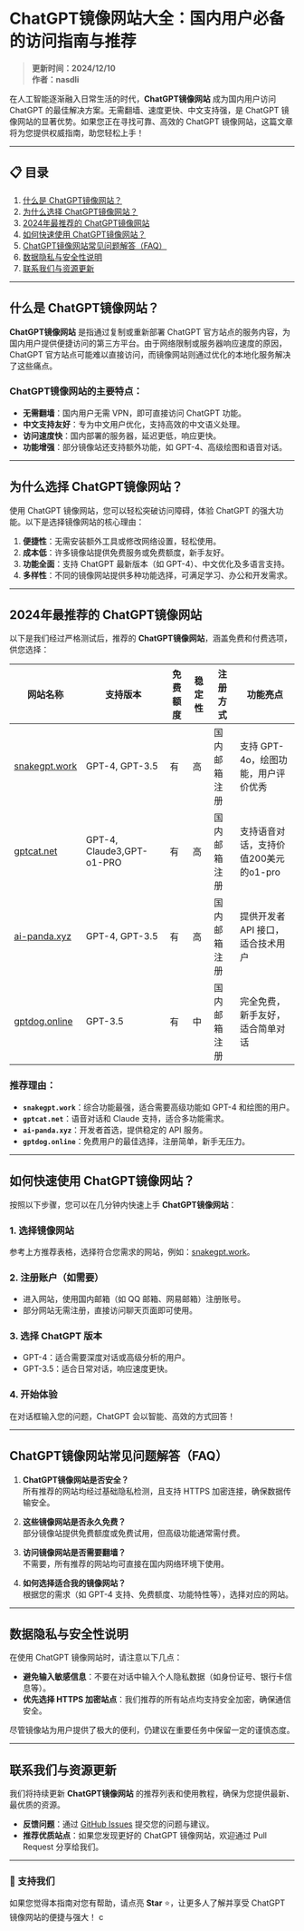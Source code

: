 # ChatGPT镜像网站大全：国内用户必备的访问指南与推荐

> **更新时间：2024/12/10**  
> **作者：nasdli**  

在人工智能逐渐融入日常生活的时代，**ChatGPT镜像网站** 成为国内用户访问 ChatGPT 的最佳解决方案。无需翻墙、速度更快、中文支持强，是 ChatGPT 镜像网站的显著优势。如果您正在寻找可靠、高效的 ChatGPT 镜像网站，这篇文章将为您提供权威指南，助您轻松上手！  

---

## 📋 目录
1. [什么是 ChatGPT镜像网站？](#什么是-chatgpt镜像网站)  
2. [为什么选择 ChatGPT镜像网站？](#为什么选择-chatgpt镜像网站)  
3. [2024年最推荐的 ChatGPT镜像网站](#2024年最推荐的-chatgpt镜像网站)  
4. [如何快速使用 ChatGPT镜像网站？](#如何快速使用-chatgpt镜像网站)  
5. [ChatGPT镜像网站常见问题解答（FAQ）](#chatgpt镜像网站常见问题解答faq)  
6. [数据隐私与安全性说明](#数据隐私与安全性说明)  
7. [联系我们与资源更新](#联系我们与资源更新)  

---

## 什么是 ChatGPT镜像网站？

**ChatGPT镜像网站** 是指通过复制或重新部署 ChatGPT 官方站点的服务内容，为国内用户提供便捷访问的第三方平台。由于网络限制或服务器响应速度的原因，ChatGPT 官方站点可能难以直接访问，而镜像网站则通过优化的本地化服务解决了这些痛点。

### ChatGPT镜像网站的主要特点：
- **无需翻墙**：国内用户无需 VPN，即可直接访问 ChatGPT 功能。  
- **中文支持友好**：专为中文用户优化，支持高效的中文语义处理。  
- **访问速度快**：国内部署的服务器，延迟更低，响应更快。  
- **功能增强**：部分镜像站还支持额外功能，如 GPT-4、高级绘图和语音对话。  

---

## 为什么选择 ChatGPT镜像网站？

使用 ChatGPT 镜像网站，您可以轻松突破访问障碍，体验 ChatGPT 的强大功能。以下是选择镜像网站的核心理由：

1. **便捷性**：无需安装额外工具或修改网络设置，轻松使用。  
2. **成本低**：许多镜像站提供免费服务或免费额度，新手友好。  
3. **功能全面**：支持 ChatGPT 最新版本（如 GPT-4）、中文优化及多语言支持。  
4. **多样性**：不同的镜像网站提供多种功能选择，可满足学习、办公和开发需求。  

---

## 2024年最推荐的 ChatGPT镜像网站

以下是我们经过严格测试后，推荐的 **ChatGPT镜像网站**，涵盖免费和付费选项，供您选择：

| 网站名称             | 支持版本         | 免费额度   | 稳定性 | 注册方式         | 功能亮点             |
|----------------------|------------------|-----------|-------|------------------|----------------------|
| [snakegpt.work](https://snakegpt.work) | GPT-4, GPT-3.5  | 有         | 高     | 国内邮箱注册      | 支持 GPT-4o，绘图功能，用户评价优秀 |
| [gptcat.net](https://gptcat.net)       | GPT-4, Claude3,GPT-o1-PRO  | 有         | 高     | 国内邮箱注册      | 支持语音对话，支持价值200美元的o1-pro |
| [ai-panda.xyz](https://ai-panda.xyz/login?invite_code=34137c47)   | GPT-4, GPT-3.5  | 有         | 高     | 国内邮箱注册      | 提供开发者 API 接口，适合技术用户 |
| [gptdog.online](https://gptdog.online) | GPT-3.5         | 有         | 中     | 国内邮箱注册      | 完全免费，新手友好，适合简单对话 |

### 推荐理由：  
- **`snakegpt.work`**：综合功能最强，适合需要高级功能如 GPT-4 和绘图的用户。  
- **`gptcat.net`**：语音对话和 Claude 支持，适合多功能需求。  
- **`ai-panda.xyz`**：开发者首选，提供稳定的 API 服务。  
- **`gptdog.online`**：免费用户的最佳选择，注册简单，新手无压力。  

---

## 如何快速使用 ChatGPT镜像网站？

按照以下步骤，您可以在几分钟内快速上手 **ChatGPT镜像网站**：

### 1. 选择镜像网站  
参考上方推荐表格，选择符合您需求的网站，例如：[snakegpt.work](https://snakegpt.work)。  

### 2. 注册账户（如需要）  
- 进入网站，使用国内邮箱（如 QQ 邮箱、网易邮箱）注册账号。  
- 部分网站无需注册，直接访问聊天页面即可使用。  

### 3. 选择 ChatGPT 版本  
- GPT-4：适合需要深度对话或高级分析的用户。  
- GPT-3.5：适合日常对话，响应速度更快。  

### 4. 开始体验  
在对话框输入您的问题，ChatGPT 会以智能、高效的方式回答！  

---

## ChatGPT镜像网站常见问题解答（FAQ）

1. **ChatGPT镜像网站是否安全？**  
   所有推荐的网站均经过基础隐私检测，且支持 HTTPS 加密连接，确保数据传输安全。  

2. **这些镜像网站是否永久免费？**  
   部分镜像站提供免费额度或免费试用，但高级功能通常需付费。  

3. **访问镜像网站是否需要翻墙？**  
   不需要，所有推荐的网站均可直接在国内网络环境下使用。  

4. **如何选择适合我的镜像网站？**  
   根据您的需求（如 GPT-4 支持、免费额度、功能特性等），选择对应的网站。  

---

## 数据隐私与安全性说明

在使用 ChatGPT 镜像网站时，请注意以下几点：  
- **避免输入敏感信息**：不要在对话中输入个人隐私数据（如身份证号、银行卡信息等）。  
- **优先选择 HTTPS 加密站点**：我们推荐的所有站点均支持安全加密，确保通信安全。  

尽管镜像站为用户提供了极大的便利，仍建议在重要任务中保留一定的谨慎态度。  

---

## 联系我们与资源更新

我们将持续更新 **ChatGPT镜像网站** 的推荐列表和使用教程，确保为您提供最新、最优质的资源。  

- **反馈问题**：通过 [GitHub Issues](https://github.com/your-repo/issues) 提交您的问题与建议。  
- **推荐优质站点**：如果您发现更好的 ChatGPT 镜像网站，欢迎通过 Pull Request 分享给我们。  

---

### 🌟 支持我们
如果您觉得本指南对您有帮助，请点亮 **Star** ⭐，让更多人了解并享受 ChatGPT 镜像网站的便捷与强大！
c
